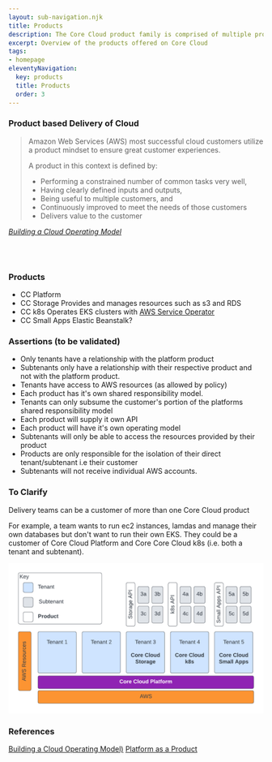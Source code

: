 ```yaml
---
layout: sub-navigation.njk
title: Products
description: The Core Cloud product family is comprised of multiple products that meet the needs of HO customers
excerpt: Overview of the products offered on Core Cloud
tags:
- homepage
eleventyNavigation:
  key: products
  title: Products
  order: 3
---
```


### Product based Delivery of Cloud
<blockquote>
<p>Amazon Web Services (AWS) most successful cloud customers utilize a product mindset to ensure great customer experiences.</p>

A product in this context is defined by:
* Performing a constrained number of common tasks very well,
* Having clearly defined inputs and outputs,
* Being useful to multiple customers, and
* Continuously improved to meet the needs of those customers
* Delivers value to the customer
</blockquote><cite><a href="https://d1.awsstatic.com/whitepapers/building-a-cloud-operating-model.pdf">Building a Cloud Operating Model</a></cite>

<br /><br />

### Products
* CC Platform
* CC Storage
  Provides and manages resources such as s3 and RDS
* CC k8s
  Operates EKS clusters with [AWS Service Operator](https://aws.amazon.com/blogs/opensource/aws-service-operator-kubernetes-available/)  
* CC Small Apps
  Elastic Beanstalk? 
### Assertions (to be validated)
* Only tenants have a relationship with the platform product
* Subtenants only have a relationship with their respective product and not with the platform product.
* Tenants have access to AWS resources (as allowed by policy)
* Each product has it's own shared responsibility model.
* Tenants can only subsume the customer's portion of the platforms shared responsibility model
* Each product will supply it own API
* Each product will have it's own operating model
* Subtenants will only be able to access the resources provided by their product
* Products are only responsible for the isolation of their direct tenant/subtenant i.e their customer
* Subtenants will not receive individual AWS accounts.

### To Clarify
Delivery teams can be a customer of more than one Core Cloud product

For example, a team wants to run ec2 instances, lamdas and manage their own databases but don't want to run their own EKS. They could be a customer of Core Cloud Platform and Core Core Cloud k8s (i.e. both a tenant and subtenant).

![Product diagram](../assets/images/Product.png)

### References
[Building a Cloud Operating Model)](https://d1.awsstatic.com/whitepapers/building-a-cloud-operating-model.pdf)
[Platform as a Product](https://platformengineering.org/talks-library/platform-as-a-product)
